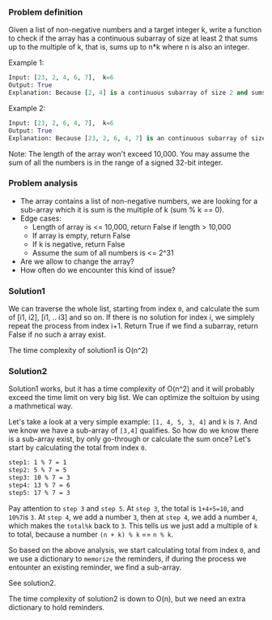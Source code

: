 ### Problem definition
Given a list of non-negative numbers and a target integer k, write a function to check if the array has a continuous subarray of size at least 2 that sums up to the multiple of k, that is, sums up to n*k where n is also an integer.

Example 1:
```python
Input: [23, 2, 4, 6, 7],  k=6
Output: True
Explanation: Because [2, 4] is a continuous subarray of size 2 and sums up to 6.
```

Example 2:
```python
Input: [23, 2, 6, 4, 7],  k=6
Output: True
Explanation: Because [23, 2, 6, 4, 7] is an continuous subarray of size 5 and sums up to 42.
```

Note:
The length of the array won't exceed 10,000.
You may assume the sum of all the numbers is in the range of a signed 32-bit integer.

### Problem analysis
* The array contains a list of non-negative numbers, we are looking for a sub-array which it is sum is the multiple of k (sum % k == 0). 
* Edge cases:
  * Length of array is <= 10,000, return False if length > 10,000
  * If array is empty, return False
  * If k is negative, return False
  * Assume the sum of all numbers is <= 2^31
* Are we allow to change the array?
* How often do we encounter this kind of issue?

### Solution1
We can traverse the whole list, starting from index `0`, and calculate the sum of [i1, i2], [i1, .. i3] and so on. If there is no solution for index i, we simplely repeat the process from index i+1. Return True if we find a subarray, return False if no such a array exist.

The time complexity of solution1 is O(n^2)

### Solution2
Solution1 works, but it has a time complexity of O(n^2) and it will probably exceed the time limit on very big list. We can optimize the soltuion by using a mathmetical way.

Let's take a look at a very simple example:
`[1, 4, 5, 3, 4]` and `k` is `7`. And we know we have a sub-array of `[3,4]` qualifies. So how do we know there is a sub-array exist, by only go-through or calculate the sum once? Let's start by calculating the total from index `0`.
```bash
step1: 1 % 7 = 1 
step2: 5 % 7 = 5
step3: 10 % 7 = 3
step4: 13 % 7 = 6
step5: 17 % 7 = 3
```
Pay attention to `step 3` and `step 5`. At `step 3`, the total is `1+4+5=10`, and `10%7`is `3`. At `step 4`, we add a number `3`, then at `step 4`, we add a number `4`, which makes the `total%k` back to `3`. This tells us we just add a multiple of `k` to total, because a number `(n + k) % k` == `n % k`.

So based on the above analysis, we start calculating total from index `0`, and we use a dictionary to `memorize` the reminders, if during the process we entounter an existing reminder, we find a sub-array.

See solution2.

The time complexity of solution2 is down to O(n), but we need an extra dictionary to hold reminders.